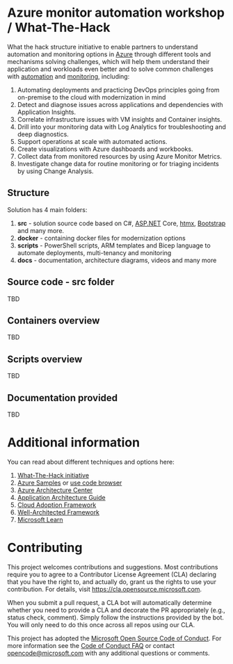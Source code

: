 # Azure monitor automation workshop / What-The-Hack

What the hack structure initiative to enable partners to understand automation and monitoring options in [Azure](https://portal.azure.com) through
different tools and mechanisms solving challenges, which will help them understand their application and workloads even
better and to solve common challenges with [automation](https://docs.microsoft.com/en-us/azure/automation/) and [monitoring](https://docs.microsoft.com/en-us/azure/azure-monitor/overview), including:

1. Automating deployments and practicing DevOps principles going from on-premise to the cloud with modernization in mind
2. Detect and diagnose issues across applications and dependencies with Application Insights.
3. Correlate infrastructure issues with VM insights and Container insights.
4. Drill into your monitoring data with Log Analytics for troubleshooting and deep diagnostics.
5. Support operations at scale with automated actions.
6. Create visualizations with Azure dashboards and workbooks.
7. Collect data from monitored resources by using Azure Monitor Metrics.
8. Investigate change data for routine monitoring or for triaging incidents by using Change Analysis.

## Structure

Solution has 4 main folders:
1. **src** - solution source code based on C#, [ASP.NET](https://asp.net) Core, [htmx](https://htmx.org), [Bootstrap](https://getbootstrap.com) and many more.
2. **docker** - containing docker files for modernization options
3. **scripts** - PowerShell scripts, ARM templates and Bicep language to automate deployments, multi-tenancy and monitoring
4. **docs** - documentation, architecture diagrams, videos and many more

## Source code - src folder

TBD

## Containers overview

TBD

## Scripts overview

TBD

## Documentation provided

TBD

# Additional information

You can read about different techniques and options here:
1. [What-The-Hack initiative](https://aka.ms/wth)
2. [Azure Samples](https://github.com/Azure-Samples) or [use code browser](https://docs.microsoft.com/en-us/samples/browse/?products=azure)
3. [Azure Architecture Center](https://docs.microsoft.com/en-us/azure/architecture/)
4. [Application Architecture Guide](https://docs.microsoft.com/en-us/azure/architecture/guide/)
5. [Cloud Adoption Framework](https://docs.microsoft.com/en-us/azure/cloud-adoption-framework/)
6. [Well-Architected Framework](https://docs.microsoft.com/en-us/azure/architecture/framework/)
7. [Microsoft Learn](https://docs.microsoft.com/en-us/learn/roles/solutions-architect)

# Contributing

This project welcomes contributions and suggestions.  Most contributions require you to agree to a
Contributor License Agreement (CLA) declaring that you have the right to, and actually do, grant us
the rights to use your contribution. For details, visit https://cla.opensource.microsoft.com.

When you submit a pull request, a CLA bot will automatically determine whether you need to provide
a CLA and decorate the PR appropriately (e.g., status check, comment). Simply follow the instructions
provided by the bot. You will only need to do this once across all repos using our CLA.

This project has adopted the [Microsoft Open Source Code of Conduct](https://opensource.microsoft.com/codeofconduct/).
For more information see the [Code of Conduct FAQ](https://opensource.microsoft.com/codeofconduct/faq/) or
contact [opencode@microsoft.com](mailto:opencode@microsoft.com) with any additional questions or comments.
